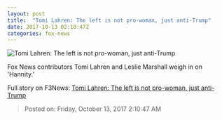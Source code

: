 ```yaml
---
layout: post
title:  "Tomi Lahren: The left is not pro-woman, just anti-Trump"
date: 2017-10-13 02:10:47Z
categories: fox-news
---
```


![Tomi Lahren: The left is not pro-woman, just anti-Trump](http://a57.foxnews.com/media2.foxnews.com/BrightCove/694940094001/2017/10/13/640/360/694940094001_5607915166001_5607878398001-vs.jpg)

Fox News contributors Tomi Lahren and Leslie Marshall weigh in on 'Hannity.'


Full story on F3News: [Tomi Lahren: The left is not pro-woman, just anti-Trump](http://www.f3nws.com/n/ZRfSDD)

> Posted on: Friday, October 13, 2017 2:10:47 AM
